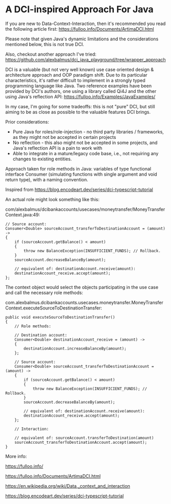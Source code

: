 # A DCI-inspired Approach For Java
If you are new to Data-Context-Interaction, then it's recommended you read the following article first:
https://fulloo.info/Documents/ArtimaDCI.html

Please note that given Java's dynamic limitations and the considerations mentioned below, this is not true DCI.

Also, checkout another approach I've tried: https://github.com/alexbalmus/dci_java_playground/tree/wrapper_approach 

DCI is a valuable (but not very well known) use case oriented design & architecture approach 
and OOP paradigm shift. Due to its particular characteristics, it's rather difficult to implement in a strongly typed 
programming language like Java. Two reference examples have been provided by DCI's authors, one using a library called 
Qi4J and the other using Java's reflection API: https://fulloo.info/Examples/JavaExamples/ 

In my case, I'm going for some tradeoffs: this is not "pure" DCI, but still aiming to be as close as possible to 
the valuable features DCI brings.

Prior considerations:
- Pure Java for roles/role-injection - no third party libraries / frameworks, as they might not be accepted in certain projects
- No reflection - this also might not be accepted in some projects, and Java's reflection API is a pain to work with
- Able to integrate in a mature/legacy code base, i.e., not requiring any changes to existing entities.

Approach taken for role methods in Java: variables of type functional interface Consumer (simulating functions with single argument and void return type), with a naming convention.

Inspired from https://blog.encodeart.dev/series/dci-typescript-tutorial

An actual role might look something like this:

com/alexbalmus/dcibankaccounts/usecases/moneytransfer/MoneyTransferContext.java:49:

    // Source account:
    Consumer<Double> sourceAccount_transferToDestinationAccount = (amount) ->
    {
        if (sourceAccount.getBalance() < amount)
        {
            throw new BalanceException(INSUFFICIENT_FUNDS); // Rollback.
        }
        sourceAccount.decreaseBalanceBy(amount);

        // equivalent of: destinationAccount.receive(amount):
        destinationAccount_receive.accept(amount);
    };

The context object would select the objects participating in the use case and call the necessary role methods:

com.alexbalmus.dcibankaccounts.usecases.moneytransfer.MoneyTransferContext.executeSourceToDestinationTransfer:

    public void executeSourceToDestinationTransfer()
    {
        // Role methods:

        // Destination account:
        Consumer<Double> destinationAccount_receive = (amount) ->
        {
            destinationAccount.increaseBalanceBy(amount);
        };

        // Source account:
        Consumer<Double> sourceAccount_transferToDestinationAccount = (amount) ->
        {
            if (sourceAccount.getBalance() < amount)
            {
                throw new BalanceException(INSUFFICIENT_FUNDS); // Rollback.
            }
            sourceAccount.decreaseBalanceBy(amount);

            // equivalent of: destinationAccount.receive(amount):
            destinationAccount_receive.accept(amount);
        };

        // Interaction:

        // equivalent of: sourceAccount.transferToDestination(amount)
        sourceAccount_transferToDestinationAccount.accept(amount);
    }


More info:

https://fulloo.info/ 

https://fulloo.info/Documents/ArtimaDCI.html

https://en.wikipedia.org/wiki/Data,_context_and_interaction

https://blog.encodeart.dev/series/dci-typescript-tutorial
